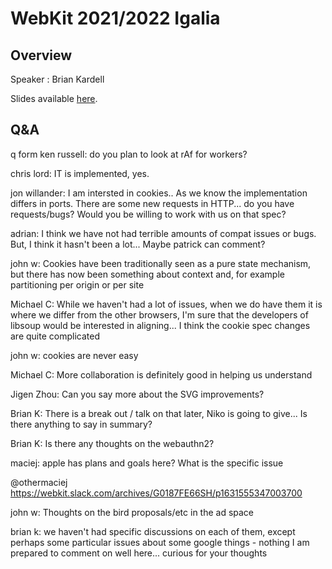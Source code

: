 # WebKit 2021/2022 Igalia

## Overview

Speaker : Brian Kardell

Slides available [here](https://www.slideshare.net/igalia/2021-webkit-contributors-meeting-igalia).

## Q&A

q form ken russell: do you plan to look at rAf for workers?

chris lord: IT is implemented, yes.

jon willander: I am intersted in cookies.. As we know the implementation differs in ports. There are some new requests in HTTP... do you have requests/bugs? Would you be willing to work with us on that spec?

adrian: I think we have not had terrible amounts of compat issues or bugs. But, I think it hasn't been a lot... Maybe patrick can comment?

john w: Cookies have been traditionally seen as a pure state mechanism, but there has now been something about context and, for example partitioning per origin or per site

Michael C: While we haven't had a lot of issues, when we do have them it is where we differ from the other browsers, I'm sure that the developers of libsoup would be interested in aligning... I think the cookie spec changes are quite complicated

john w: cookies are never easy

Michael C: More collaboration is definitely good in helping us understand

Jigen Zhou: Can you say more about the SVG improvements?

Brian K: There is a break out / talk on that later, Niko is going to give... Is there anything to say in summary?

Brian K: Is there any thoughts on the webauthn2?

maciej: apple has plans and goals here? What is the specific issue

@othermaciej ​https://webkit.slack.com/archives/G0187FE66SH/p1631555347003700

john w: Thoughts on the bird proposals/etc in the ad space

brian k: we haven't had specific discussions on each of them, except perhaps some particular issues about some google things - nothing I am prepared to comment on well here... curious for your thoughts
